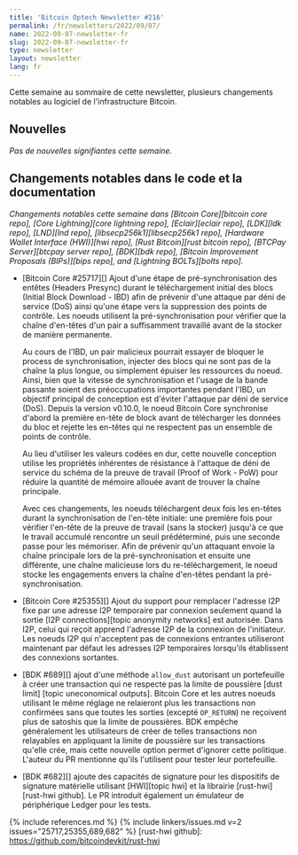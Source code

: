 ```yaml
---
title: 'Bitcoin Optech Newsletter #216'
permalink: /fr/newsletters/2022/09/07/
name: 2022-09-07-newsletter-fr
slug: 2022-09-07-newsletter-fr
type: newsletter
layout: newsletter
lang: fr
---
```

Cette semaine au sommaire de cette newsletter, plusieurs changements notables au 
logiciel de l'infrastructure Bitcoin.

## Nouvelles

*Pas de nouvelles signifiantes cette semaine.*

## Changements notables dans le code et la documentation

*Changements notables cette semaine dans [Bitcoin Core][bitcoin core repo], [Core
Lightning][core lightning repo], [Eclair][eclair repo], [LDK][ldk repo],
[LND][lnd repo], [libsecp256k1][libsecp256k1 repo], [Hardware Wallet
Interface (HWI)][hwi repo], [Rust Bitcoin][rust bitcoin repo], [BTCPay
Server][btcpay server repo], [BDK][bdk repo], [Bitcoin Improvement
Proposals (BIPs)][bips repo], and [Lightning BOLTs][bolts repo].*

- [Bitcoin Core #25717][] Ajout d'une étape de pré-synchronisation des entêtes
  (Headers Presync) durant le téléchargement initial des blocs (Initial Block
  Download - IBD) afin de prévenir d'une attaque par déni de service (DoS) ainsi
  qu'une étape vers la suppression des points de contrôle. Les noeuds utilisent
  la pré-synchronisation pour vérifier que la chaîne d'en-têtes d'un pair a
  suffisamment travaillé avant de la stocker de manière permanente.

  Au cours de l’IBD, un pair malicieux pourrait essayer de bloquer le process de
  synchronisation, injecter des blocs qui ne sont pas de la chaîne la plus
  longue, ou simplement épuiser les ressources du noeud. Ainsi, bien que la
  vitesse de synchronisation et l'usage de la bande passante soient des
  préoccupations importantes pendant l'IBD, un objectif principal de conception
  est d'éviter l'attaque par déni de service (DoS). Depuis la version v0.10.0,
  le noeud Bitcoin Core synchronise d'abord la première en-tête de block avant
  de télécharger les données du bloc et rejette les en-têtes qui ne respectent
  pas un ensemble de points de contrôle.

  Au lieu d'utiliser les valeurs codées en dur, cette nouvelle conception
  utilise les propriétés inhérentes de résistance à l'attaque de déni de service
  du schéma de la preuve de travail (Proof of Work - PoW) pour réduire la
  quantité de mémoire allouée avant de trouver la chaîne principale.

  Avec ces changements, les noeuds téléchargent deux fois les en-têtes durant la
  synchronisation de l'en-tête initiale: une première fois pour vérifier
  l'en-tête de la preuve de travail (sans la stocker) jusqu'à ce que le travail
  accumulé rencontre un seuil prédéterminé, puis une seconde passe pour les
  mémoriser. Afin de prévenir qu'un attaquant envoie la chaîne principale lors
  de la pré-synchronisation et ensuite une différente, une chaîne malicieuse
  lors du re-téléchargement, le noeud stocke les engagements envers la chaîne
  d'en-têtes pendant la pré-synchronisation.

- [Bitcoin Core #25355][] Ajout du support pour remplacer l'adresse I2P fixe 
  par une adresse I2P temporaire par connexion seulement quand la sortie 
  [I2P connections][topic anonymity networks] est autorisée. Dans I2P, celui 
  qui reçoit apprend l'adresse I2P de la connexion de l'initiateur. Les noeuds 
  I2P qui n'acceptent pas de connexions entrantes utiliseront maintenant par défaut
  les adresses I2P temporaires lorsqu'ils établissent des connexions sortantes.

- [BDK #689][] ajout d'une méthode `allow_dust` autorisant un portefeuille à
  créer une transaction qui ne respecte pas la limite de poussière [dust limit]
  [topic uneconomical outputs]. Bitcoin Core et les autres noeuds utilisant le même
  réglage ne relaieront plus les transactions non confirmées sans que toutes les
  sorties (excepté `OP_RETURN`) ne reçoivent plus de satoshis que la limite de
  poussières. BDK empêche généralement les utilisateurs de créer de telles
  transactions non relayables en appliquant la limite de poussière sur les
  transactions qu'elle crée, mais cette nouvelle option permet d'ignorer cette
  politique. L'auteur du PR mentionne qu'ils l'utilisent pour tester leur
  portefeuille.

- [BDK #682][] ajoute des capacités de signature pour les dispositifs de
  signature matérielle utilisant [HWI][topic hwi] et la librairie
  [rust-hwi][rust-hwi github]. Le PR introduit également un émulateur de
  périphérique Ledger pour les tests.

{% include references.md %}
{% include linkers/issues.md v=2 issues="25717,25355,689,682" %}
[rust-hwi github]: https://github.com/bitcoindevkit/rust-hwi

